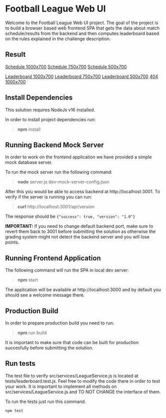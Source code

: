# Football League Web UI

Welcome to the Football League Web UI project. The goal of the project is to build a browser based web frontend SPA that gets the data about match schedule/results from the backend and then computes leaderboard based on the rules explained in the challenge description.

## Result
[Schedule 1000x700](https://github.com/konstantinsteinmiller/web-league-ui/tree/master/public/documentation/Leaderboard_1000x700.png)
[Schedule 750x700](https://github.com/konstantinsteinmiller/web-league-ui/tree/master/public/documentation/Leaderboard_750x700.png)
[Schedule 500x700](https://github.com/konstantinsteinmiller/web-league-ui/tree/master/public/documentation/Leaderboard_500x700.png)

[Leaderboard 1000x700](https://github.com/konstantinsteinmiller/web-league-ui/tree/master/public/documentation/Leaderboard_1000x700.png)
[Leaderboard 750x700](https://github.com/konstantinsteinmiller/web-league-ui/tree/master/public/documentation/Leaderboard_750x700.png)
[Leaderboard 500x700](https://github.com/konstantinsteinmiller/web-league-ui/tree/master/public/documentation/Leaderboard_500x700.png)
[404 1000x700](https://github.com/konstantinsteinmiller/web-league-ui/tree/master/public/documentation/404_1000x700.png)


## Install Dependencies

This solution requires NodeJs v16 installed.

In order to install project dependencies run:

> **npm** install

## Running Backend Mock Server

In order to work on the frontend application we have provided a simple mock database server.

To run the mock server run the following command:

> **node** server.js dev-mock-server-config.json

After this you would be able to access backend at http://localhost:3001. To verify if the server is running you can run:

> **curl** http://localhost:3001/api/version

The response should be `{"success": true, "version": "1.0"}`

**IMPORTANT:** If you need to change default backend port, make sure to revert them back to 3001 before submitting the solution as otherwise the grading system might not detect the backend server and you will lose points.

## Running Frontend Application

The following command will run the SPA in local dev server:

> **npm** start

The application will be available at http://localhost:3000 and by default you should see a welcome message there.

## Production Build

In order to prepare production build you need to run:

> **npm** run build

It is important to make sure that code can be built for production succesfully before submitting the solution.

## Run tests

The test file to verify src/services/LeagueService.js is located at tests/leaderboard.test.js. Feel free to modify the code there in order to test your work.
It is important to implement all methods on src/services/LeagueService.js and TO NOT CHANGE the interface of them.

To run the tests just run this command. 

```shell
npm test
```

